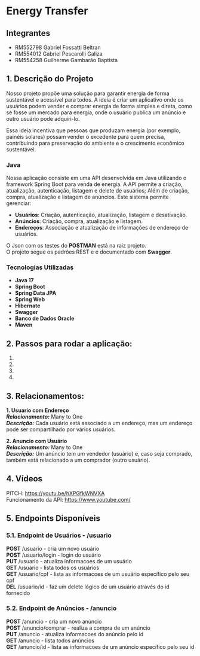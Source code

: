 
# Energy Transfer

## Integrantes
- RM552798 Gabriel Fossatti Beltran  
- RM554012 Gabriel Pescarolli Galiza  
- RM554258 Guilherme Gambarão Baptista

## 1. Descrição do Projeto
Nosso projeto propõe uma solução para garantir energia de forma sustentável e acessível para todos. A ideia é criar
um aplicativo onde os usuários podem vender e comprar energia de forma simples e direta, como se fosse um mercado
para energia, onde o usuário publica um anúncio e outro usuário pode adquiri-lo.

Essa ideia incentiva que pessoas que produzam energia (por exemplo, painéis solares) possam vender o excedente para
quem precisa, contribuindo para preservação do ambiente e o crescimento econômico sustentável.

### Java

Nossa aplicação consiste em uma API desenvolvida em Java utilizando o framework Spring Boot para venda de energia. A API permite a criação, atualização, autenticação, listagem e delete de usuários; Além de criação, compra, atualização e listagem de anúncios.
Este sistema permite gerenciar:

- **Usuários**: Criação, autenticação, atualização, listagem e desativação.
- **Anúncios**: Criação, compra, atualização e listagem.
- **Endereços**: Associação e atualização de informações de endereço de usuários.

O Json com os testes do **POSTMAN** está na raiz projeto.  
O projeto segue os padrões REST e é documentado com **Swagger**.

### Tecnologias Utilizadas
- **Java 17**
- **Spring Boot**
- **Spring Data JPA**
- **Spring Web**
- **Hibernate**
- **Swagger**
- **Banco de Dados Oracle**
- **Maven**

## 2. Passos para rodar a aplicação:
1.
2.
3.
4.

## 3. Relacionamentos:

**1. Usuario com Endereço**  
_**Relacionamento:**_ Many to One  
_**Descrição:**_ Cada usuário está associado a um endereço, mas um endereço pode ser compartilhado por vários usuários.

**2. Anuncio com Usuário**  
_**Relacionamento:**_ Many to One  
_**Descrição:**_ Um anúncio tem um vendedor (usuário) e, caso seja comprado, também está relacionado a um comprador (outro usuário).

## 4. Vídeos
PITCH: https://youtu.be/hXPGfkWNVXA  
Funcionamento da API: https://www.youtube.com/

## 5. Endpoints Disponíveis

### 5.1. Endpoint de Usuários - /usuario
**POST** /usuario - cria um novo usuário  
**POST** /usuario/login - login do usuário  
**PUT**  /usuario - atualiza informacoes de um usuário  
**GET**  /usuario - lista todos os usuários  
**GET**  /usuario/cpf - lista as informacoes de um usuário específico pelo seu cpf  
**DEL**  /usuario/id - faz um delete lógico de um usuário através do id fornecido

### 5.2. Endpoint de Anúncios - /anuncio
**POST** /anuncio - cria um novo anúncio  
**POST** /anuncio/comprar - realiza a compra de um anúncio  
**PUT** /anuncio - atualiza informacoes do anúncio pelo id  
**GET** /anuncio - lista todos anúncios  
**GET** /anuncio/id - lista as informacoes de um anúncio específico pelo seu id